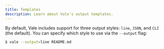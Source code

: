 ```yaml
---
title: Templates
description: Learn about Vale's output templates.
---
```


<script lang="ts">
  import CLIOptions from "$lib/components/docs/CLIOptions.svelte";
  import Env from "$lib/components/docs/Env.svelte";
  import Errors from "$lib/components/docs/Errors.svelte";
</script>

By default, Vale includes support for three output styles: `line`, `JSON`, and
`CLI` (the default). You can specify which style to use via the `--output`
flag:

```bash
$ vale --output=line README.md
```
